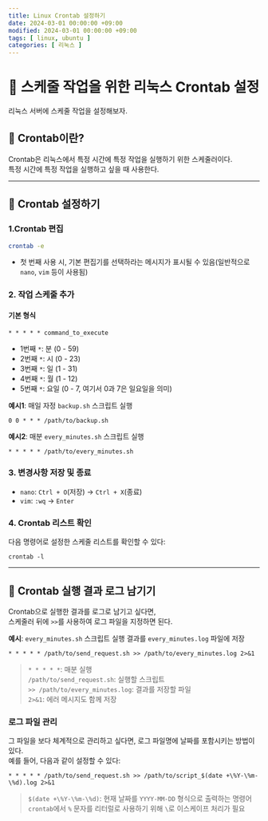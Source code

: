 ```yaml
---
title: Linux Crontab 설정하기
date: 2024-03-01 00:00:00 +09:00
modified: 2024-03-01 00:00:00 +09:00
tags: [ linux, ubuntu ]
categories: [ 리눅스 ]
---
```


# 🚀 스케줄 작업을 위한 리눅스 Crontab 설정

리눅스 서버에 스케줄 작업을 설정해보자.

## 📌 Crontab이란?

Crontab은 리눅스에서 특정 시간에 특정 작업을 실행하기 위한 스케줄러이다.<br>
특정 시간에 특정 작업을 실행하고 싶을 때 사용한다.

---

## 📌 Crontab 설정하기

### 1.Crontab 편집

```bash
crontab -e
```

- 첫 번째 사용 시, 기본 편집기를 선택하라는 메시지가 표시될 수 있음(일반적으로 `nano`, `vim` 등이 사용됨)

### 2. 작업 스케줄 추가

#### 기본 형식

```
* * * * * command_to_execute
```

- 1번째 `*`: 분 (0 - 59)
- 2번째 `*`: 시 (0 - 23)
- 3번째 `*`: 일 (1 - 31)
- 4번째 `*`: 월 (1 - 12)
- 5번째 `*`: 요일 (0 - 7, 여기서 0과 7은 일요일을 의미)

**예시1**: 매일 자정 `backup.sh` 스크립트 실행

```
0 0 * * * /path/to/backup.sh
```

**예시2**: 매분 `every_minutes.sh` 스크립트 실행

```
* * * * * /path/to/every_minutes.sh
```

### 3. 변경사항 저장 및 종료

- `nano`: `Ctrl + O`(저장) → `Ctrl + X`(종료)
- `vim`: `:wq` → `Enter`

### 4. Crontab 리스트 확인

다음 명령어로 설정한 스케줄 리스트를 확인할 수 있다:

```
crontab -l
```

---

## 📌 Crontab 실행 결과 로그 남기기

Crontab으로 실행한 결과를 로그로 남기고 싶다면,<br>
스케줄러 뒤에 `>>`를 사용하여 로그 파일을 지정하면 된다.

**예시**: `every_minutes.sh` 스크립트 실행 결과를 `every_minutes.log` 파일에 저장

```
* * * * * /path/to/send_request.sh >> /path/to/every_minutes.log 2>&1
```

> `* * * * *`: 매분 실행<br>
> `/path/to/send_request.sh`: 실행할 스크립트<br>
> `>> /path/to/every_minutes.log`: 결과를 저장할 파일<br>
> `2>&1`: 에러 메시지도 함께 저장

### 로그 파일 관리

그 파일을 보다 체계적으로 관리하고 싶다면, 로그 파일명에 날짜를 포함시키는 방법이 있다.<br>
예를 들어, 다음과 같이 설정할 수 있다:

```
* * * * * /path/to/send_request.sh >> /path/to/script_$(date +\%Y-\%m-\%d).log 2>&1
```

> `$(date +\%Y-\%m-\%d)`: 현재 날짜를 `YYYY-MM-DD` 형식으로 출력하는 명령어<br>
> `crontab`에서 `%` 문자를 리터럴로 사용하기 위해 `\`로 이스케이프 처리가 필요







